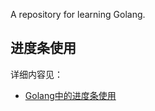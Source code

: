 A repository for learning Golang.

## 进度条使用

详细内容见：

-  [Golang中的进度条使用](https://jasonkayzk.github.io/2020/09/29/Golang中的进度条使用/)
